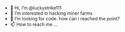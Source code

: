- 👋 Hi, I’m @luckystrike111
- 👀 I’m interested in hacking miner farms
- 🌱 I’m looking for code. how can i reached the point?
- 📫 How to reach me ...

<!---
luckystrike111/luckystrike111 is a ✨ special ✨ repository because its `README.md` (this file) appears on your GitHub profile.
You can click the Preview link to take a look at your changes.
--->
